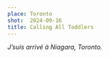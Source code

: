 ```yaml
---
place: Toronto
shot:  2024-09-16
title: Calling All Toddlers
---
```


<cite lang="fr-CA">J’suis arrivé à Niagara, Toronto.</cite>
